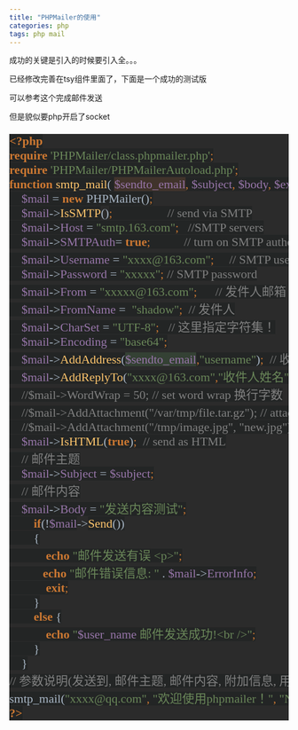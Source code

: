 ```yaml
---
title: "PHPMailer的使用"
categories: php  
tags: php mail
---
```


成功的关键是引入的时候要引入全。。。

已经修改完善在tsy组件里面了，下面是一个成功的测试版

可以参考这个完成邮件发送

但是貌似要php开启了socket
<pre style="background-color:#2b2b2b;color:#a9b7c6;font-family:'宋体';font-size:16.5pt;"><span style="color:#cc7832;background-color:#232525;font-weight:bold;">&lt;?php
</span><span style="color:#cc7832;background-color:#232525;font-weight:bold;">require </span><span style="color:#6a8759;background-color:#232525;">'PHPMailer/class.phpmailer.php'</span><span style="color:#cc7832;background-color:#232525;">;
</span><span style="color:#cc7832;background-color:#232525;font-weight:bold;">require </span><span style="color:#6a8759;background-color:#232525;">'PHPMailer/PHPMailerAutoload.php'</span><span style="color:#cc7832;background-color:#232525;">;
</span><span style="color:#cc7832;background-color:#232525;font-weight:bold;">function </span><span style="color:#ffc66d;background-color:#232525;">smtp_mail</span><span style="background-color:#232525;">( </span><span style="color:#9876aa;background-color:#40332b;">$sendto_email</span><span style="color:#cc7832;background-color:#232525;">, </span><span style="color:#9876aa;background-color:#232525;">$subject</span><span style="color:#cc7832;background-color:#232525;">, </span><span style="color:#9876aa;background-color:#232525;">$body</span><span style="color:#cc7832;background-color:#232525;">, </span><span style="color:#9876aa;background-color:#232525;">$extra_hdrs</span><span style="color:#cc7832;background-color:#232525;">, </span><span style="color:#9876aa;background-color:#232525;">$user_name</span><span style="background-color:#232525;">){
</span><span style="background-color:#232525;"> &nbsp; &nbsp;</span><span style="color:#9876aa;background-color:#232525;">$mail </span><span style="background-color:#232525;">= </span><span style="color:#cc7832;background-color:#232525;font-weight:bold;">new </span><span style="background-color:#232525;">PHPMailer()</span><span style="color:#cc7832;background-color:#232525;">;
</span><span style="color:#cc7832;background-color:#232525;"> &nbsp; &nbsp;</span><span style="color:#9876aa;background-color:#232525;">$mail</span><span style="background-color:#232525;">-&gt;</span><span style="color:#ffc66d;background-color:#232525;">IsSMTP</span><spanstyle="background-color:#232525;">()<span style="color:#cc7832;background-color:#232525;">; &nbsp; &nbsp; &nbsp; &nbsp; &nbsp; &nbsp; &nbsp; &nbsp; &nbsp;</span><span style="color:#808080;background-color:#232525;">// send via SMTP
</span><span style="color:#808080;background-color:#232525;"> &nbsp; &nbsp;</span><span style="color:#9876aa;background-color:#232525;">$mail</span><span style="background-color:#232525;">-&gt;</span><span style="color:#9876aa;background-color:#232525;">Host </span><span style="background-color:#232525;">= </span><span style="color:#6a8759;background-color:#232525;">"smtp.163.com"</span><span style="color:#cc7832;background-color:#232525;">; &nbsp; </span><span style="color:#808080;background-color:#232525;">//SMTP servers
</span><span style="color:#808080;background-color:#232525;"> &nbsp; &nbsp;</span><span style="color:#9876aa;background-color:#232525;">$mail</span><span style="background-color:#232525;">-&gt;</span><span style="color:#9876aa;background-color:#232525;">SMTPAuth</span><span style="background-color:#232525;">= </span><span style="color:#cc7832;background-color:#232525;font-weight:bold;">true</span><span style="color:#cc7832;background-color:#232525;">; &nbsp; &nbsp; &nbsp; &nbsp; &nbsp; </span><span style="color:#808080;background-color:#232525;">// turn on SMTP authentication
</span><span style="color:#808080;background-color:#232525;"> &nbsp; &nbsp;</span><span style="color:#9876aa;background-color:#232525;">$mail</span><span style="background-color:#232525;">-&gt;</span><span style="color:#9876aa;background-color:#232525;">Username </span><span style="background-color:#232525;">= </span><span style="color:#6a8759;background-color:#232525;">"xxxx@163.com"</span><span style="color:#cc7832;background-color:#232525;">; &nbsp; &nbsp; </span><span style="color:#808080;background-color:#232525;">// SMTP username &nbsp;注意：普通邮件认证不需要加 @域名
</span><span style="color:#808080;background-color:#232525;"> &nbsp; &nbsp;</span><span style="color:#9876aa;background-color:#232525;">$mail</span><span style="background-color:#232525;">-&gt;</span><span style="color:#9876aa;background-color:#232525;">Password </span><span style="background-color:#232525;">= </span><span style="color:#6a8759;background-color:#232525;">"xxxxx"</span><span style="color:#cc7832;background-color:#232525;">; </span><span style="color:#808080;background-color:#232525;">// SMTP password
</span><span style="color:#808080;background-color:#232525;"> &nbsp; &nbsp;</span><span style="color:#9876aa;background-color:#232525;">$mail</span><span style="background-color:#232525;">-&gt;</span><span style="color:#9876aa;background-color:#232525;">From </span><span style="background-color:#232525;">= </span><span style="color:#6a8759;background-color:#232525;">"xxxxx@163.com"</span><span style="color:#cc7832;background-color:#232525;">; &nbsp; &nbsp; &nbsp;</span><span style="color:#808080;background-color:#232525;">// 发件人邮箱
</span><span style="color:#808080;background-color:#232525;"> &nbsp; &nbsp;</span><span style="color:#9876aa;background-color:#232525;">$mail</span><span style="background-color:#232525;">-&gt;</span><span style="color:#9876aa;background-color:#232525;">FromName </span><span style="background-color:#232525;">= &nbsp;</span><span style="color:#6a8759;background-color:#232525;">"shadow"</span><span style="color:#cc7832;background-color:#232525;">; &nbsp;</span><span style="color:#808080;background-color:#232525;">// 发件人
</span><span style="color:#808080;background-color:#232525;"> &nbsp; &nbsp;</span><span style="color:#9876aa;background-color:#232525;">$mail</span><span style="background-color:#232525;">-&gt;</span><span style="color:#9876aa;background-color:#232525;">CharSet </span><span style="background-color:#232525;">= </span><span style="color:#6a8759;background-color:#232525;">"UTF-8"</span><span style="color:#cc7832;background-color:#232525;">; &nbsp; </span><span style="color:#808080;background-color:#232525;">// 这里指定字符集！
</span><span style="color:#808080;background-color:#232525;"> &nbsp; &nbsp;</span><span style="color:#9876aa;background-color:#232525;">$mail</span><span style="background-color:#232525;">-&gt;</span><span style="color:#9876aa;background-color:#232525;">Encoding </span><span style="background-color:#232525;">= </span><span style="color:#6a8759;background-color:#232525;">"base64"</span><span style="color:#cc7832;background-color:#232525;">;
</span><span style="color:#cc7832;background-color:#232525;"> &nbsp; &nbsp;</span><span style="color:#9876aa;background-color:#232525;">$mail</span><span style="background-color:#232525;">-&gt;</span><span style="color:#ffc66d;background-color:#232525;">AddAddress</span><span style="background-color:#232525;">(</span><span style="color:#9876aa;background-color:#344134;">$sendto_email</span><span style="color:#cc7832;background-color:#232525;">,</span><span style="color:#6a8759;background-color:#232525;">"username"</span><span style="background-color:#232525;">)</span><span style="color:#cc7832;background-color:#232525;">; &nbsp;</span><span style="color:#808080;background-color:#232525;">// 收件人邮箱和姓名
</span><span style="color:#808080;background-color:#232525;"> &nbsp; &nbsp;</span><span style="color:#9876aa;background-color:#232525;">$mail</span><span style="background-color:#232525;">-&gt;</span><span style="color:#ffc66d;background-color:#232525;">AddReplyTo</span><span style="background-color:#232525;">(</span><span style="color:#6a8759;background-color:#232525;">"xxxx@163.com"</span><span style="color:#cc7832;background-color:#232525;">,</span><span style="color:#6a8759;background-color:#232525;">"收件人姓名"</span><span style="background-color:#232525;">)</span><span style="color:#cc7832;background-color:#232525;">;
</span><span style="color:#cc7832;background-color:#232525;"> &nbsp; &nbsp;</span><span style="color:#808080;background-color:#232525;">//$mail-&gt;WordWrap = 50; // set word wrap 换行字数
</span><span style="color:#808080;background-color:#232525;"> &nbsp; &nbsp;//$mail-&gt;AddAttachment("/var/tmp/file.tar.gz"); // attachment 附件
</span><span style="color:#808080;background-color:#232525;"> &nbsp; &nbsp;//$mail-&gt;AddAttachment("/tmp/image.jpg", "new.jpg");
</span><span style="color:#808080;background-color:#232525;"> &nbsp; &nbsp;</span><span style="color:#9876aa;background-color:#232525;">$mail</span><span style="background-color:#232525;">-&gt;</span><span style="color:#ffc66d;background-color:#232525;">IsHTML</span><span style="background-color:#232525;">(</span><span style="color:#cc7832;background-color:#232525;font-weight:bold;">true</span><span style="background-color:#232525;">)</span><span style="color:#cc7832;background-color:#232525;">; &nbsp;</span><span style="color:#808080;background-color:#232525;">// send as HTML
</span><span style="color:#808080;background-color:#232525;"> &nbsp; &nbsp;// 邮件主题
</span><span style="color:#808080;background-color:#232525;"> &nbsp; &nbsp;</span><span style="color:#9876aa;background-color:#232525;">$mail</span><span style="background-color:#232525;">-&gt;</span><span style="color:#9876aa;background-color:#232525;">Subject </span><span style="background-color:#232525;">= </span><span style="color:#9876aa;background-color:#232525;">$subject</span><span style="color:#cc7832;background-color:#232525;">;
</span><span style="color:#cc7832;background-color:#232525;"> &nbsp; &nbsp;</span><span style="color:#808080;background-color:#232525;">// 邮件内容
</span><span style="color:#808080;background-color:#232525;"> &nbsp; &nbsp;</span><span style="color:#9876aa;background-color:#232525;">$mail</span><span style="background-color:#232525;">-&gt;</span><span style="color:#9876aa;background-color:#232525;">Body </span><span style="background-color:#232525;">= </span><span style="color:#6a8759;background-color:#232525;">"发送内容测试"</span><span style="color:#cc7832;background-color:#232525;">;
</span><span style="color:#cc7832;background-color:#232525;"> &nbsp; &nbsp; &nbsp; &nbsp;</span><span style="color:#cc7832;background-color:#232525;font-weight:bold;">if</span><span style="background-color:#232525;">(!</span><span style="color:#9876aa;background-color:#232525;">$mail</span><spanstyle="background-color:#232525;">-&gt;<span style="color:#ffc66d;background-color:#232525;">Send</span><span style="background-color:#232525;">())
</span><span style="background-color:#232525;"> &nbsp; &nbsp; &nbsp; &nbsp;{
</span><span style="background-color:#232525;"> &nbsp; &nbsp; &nbsp; &nbsp; &nbsp; &nbsp;</span><span style="color:#cc7832;background-color:#232525;font-weight:bold;">echo </span><span style="color:#6a8759;background-color:#232525;">"邮件发送有误 &lt;p&gt;"</span><span style="color:#cc7832;background-color:#232525;">;
</span><span style="color:#cc7832;background-color:#232525;">&nbsp; &nbsp; &nbsp; &nbsp; &nbsp; &nbsp;</span><span style="color:#cc7832;background-color:#232525;font-weight:bold;">echo </span><span style="color:#6a8759;background-color:#232525;">"邮件错误信息: " </span><span style="background-color:#232525;">. </span><span style="color:#9876aa;background-color:#232525;">$mail</span><span style="background-color:#232525;">-&gt;</span><span style="color:#9876aa;background-color:#232525;">ErrorInfo</span><span style="color:#cc7832;background-color:#232525;">;
</span><span style="color:#cc7832;background-color:#232525;"> &nbsp; &nbsp; &nbsp; &nbsp; &nbsp; &nbsp;</span><span style="color:#cc7832;background-color:#232525;font-weight:bold;">exit</span><span style="color:#cc7832;background-color:#232525;">;
</span><span style="color:#cc7832;background-color:#232525;"> &nbsp; &nbsp; &nbsp; &nbsp;</span><span style="background-color:#232525;">}
</span><span style="background-color:#232525;"> &nbsp; &nbsp; &nbsp; &nbsp;</span><span style="color:#cc7832;background-color:#232525;font-weight:bold;">else </span><span style="background-color:#232525;">{
</span><span style="background-color:#232525;"> &nbsp; &nbsp; &nbsp; &nbsp; &nbsp; &nbsp;</span><span style="color:#cc7832;background-color:#232525;font-weight:bold;">echo </span><span style="color:#6a8759;background-color:#232525;">"</span><span style="color:#9876aa;background-color:#232525;">$user_name</span><span style="color:#6a8759;background-color:#232525;"> 邮件发送成功!&lt;br /&gt;"</span><span style="color:#cc7832;background-color:#232525;">;
</span><span style="color:#cc7832;background-color:#232525;"> &nbsp; &nbsp; &nbsp; &nbsp;</span><span style="background-color:#232525;">}
</span><span style="background-color:#232525;"> &nbsp; &nbsp;}
</span><span style="color:#808080;background-color:#232525;">// 参数说明(发送到, 邮件主题, 邮件内容, 附加信息, 用户名)
</span><span style="background-color:#232525;">smtp_mail(</span><span style="color:#6a8759;background-color:#232525;">"xxxx@qq.com"</span><span style="color:#cc7832;background-color:#232525;">, </span><span style="color:#6a8759;background-color:#232525;">"欢迎使用phpmailer！"</span><span style="color:#cc7832;background-color:#232525;">, </span><span style="color:#6a8759;background-color:#232525;">"NULL"</span><span style="color:#cc7832;background-color:#232525;">, </span><span style="color:#6a8759;background-color:#232525;">"yourdomain.com"</span><span style="color:#cc7832;background-color:#232525;">, </span><span style="color:#6a8759;background-color:#232525;">"username"</span><span style="background-color:#232525;">)</span><span style="color:#cc7832;background-color:#232525;">;
</span><span style="color:#cc7832;background-color:#232525;font-weight:bold;">?&gt;</span></spanstyle="background-color:#232525;"></spanstyle="background-color:#232525;"></pre>

&nbsp;&nbsp;
